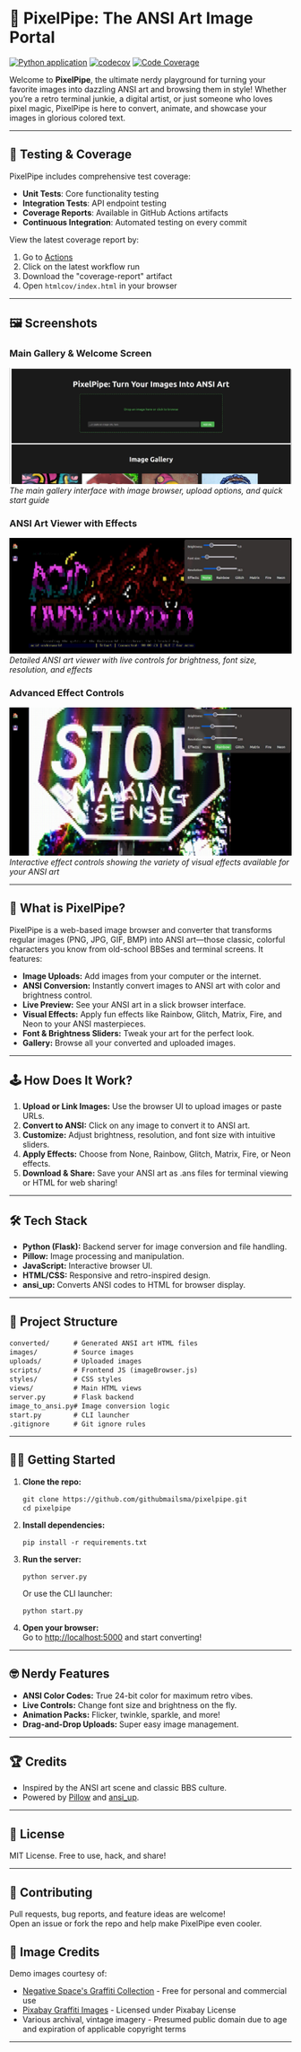 # 🎨 PixelPipe: The ANSI Art Image Portal

[![Python application](https://github.com/githubmailsma/PixelPipe/workflows/Python%20application/badge.svg)](https://github.com/githubmailsma/PixelPipe/actions)
[![codecov](https://codecov.io/gh/githubmailsma/PixelPipe/branch/main/graph/badge.svg)](https://codecov.io/gh/githubmailsma/PixelPipe)
[![Code Coverage](https://img.shields.io/badge/Coverage-View%20Report-blue)](https://github.com/githubmailsma/PixelPipe/actions)

Welcome to **PixelPipe**, the ultimate nerdy playground for turning your favorite images into dazzling ANSI art and browsing them in style! Whether you’re a retro terminal junkie, a digital artist, or just someone who loves pixel magic, PixelPipe is here to convert, animate, and showcase your images in glorious colored text.

---

## 🧪 Testing & Coverage

PixelPipe includes comprehensive test coverage:

- **Unit Tests**: Core functionality testing
- **Integration Tests**: API endpoint testing  
- **Coverage Reports**: Available in GitHub Actions artifacts
- **Continuous Integration**: Automated testing on every commit

View the latest coverage report by:
1. Go to [Actions](https://github.com/githubmailsma/PixelPipe/actions)
2. Click on the latest workflow run
3. Download the "coverage-report" artifact
4. Open `htmlcov/index.html` in your browser

---

## 🖼️ Screenshots

### Main Gallery & Welcome Screen
![PixelPipe Main Interface](static/screenshot_1.jpg)
*The main gallery interface with image browser, upload options, and quick start guide*

### ANSI Art Viewer with Effects
![ANSI Art Display](static/screenshot_2.jpg)
*Detailed ANSI art viewer with live controls for brightness, font size, resolution, and effects*

### Advanced Effect Controls
![Effect Controls Interface](static/screenshot_3.jpg)
*Interactive effect controls showing the variety of visual effects available for your ANSI art*

---

## 🚀 What is PixelPipe?

PixelPipe is a web-based image browser and converter that transforms regular images (PNG, JPG, GIF, BMP) into ANSI art—those classic, colorful characters you know from old-school BBSes and terminal screens. It features:

- **Image Uploads:** Add images from your computer or the internet.
- **ANSI Conversion:** Instantly convert images to ANSI art with color and brightness control.
- **Live Preview:** See your ANSI art in a slick browser interface.
- **Visual Effects:** Apply fun effects like Rainbow, Glitch, Matrix, Fire, and Neon to your ANSI masterpieces.
- **Font & Brightness Sliders:** Tweak your art for the perfect look.
- **Gallery:** Browse all your converted and uploaded images.

---

## 🕹️ How Does It Work?

1. **Upload or Link Images:** Use the browser UI to upload images or paste URLs.
2. **Convert to ANSI:** Click on any image to convert it to ANSI art.
3. **Customize:** Adjust brightness, resolution, and font size with intuitive sliders.
4. **Apply Effects:** Choose from None, Rainbow, Glitch, Matrix, Fire, or Neon effects.
5. **Download & Share:** Save your ANSI art as .ans files for terminal viewing or HTML for web sharing!

---

## 🛠️ Tech Stack

- **Python (Flask):** Backend server for image conversion and file handling.
- **Pillow:** Image processing and manipulation.
- **JavaScript:** Interactive browser UI.
- **HTML/CSS:** Responsive and retro-inspired design.
- **ansi_up:** Converts ANSI codes to HTML for browser display.

---

## 📂 Project Structure

```
converted/      # Generated ANSI art HTML files
images/         # Source images
uploads/        # Uploaded images
scripts/        # Frontend JS (imageBrowser.js)
styles/         # CSS styles
views/          # Main HTML views
server.py       # Flask backend
image_to_ansi.py# Image conversion logic
start.py        # CLI launcher
.gitignore      # Git ignore rules
```

---

## 🧑‍💻 Getting Started

1. **Clone the repo:**
   ```
   git clone https://github.com/githubmailsma/pixelpipe.git
   cd pixelpipe
   ```

2. **Install dependencies:**
   ```
   pip install -r requirements.txt
   ```

3. **Run the server:**
   ```
   python server.py
   ```
   Or use the CLI launcher:
   ```
   python start.py
   ```

4. **Open your browser:**  
   Go to [http://localhost:5000](http://localhost:5000) and start converting!

---

## 🤓 Nerdy Features

- **ANSI Color Codes:** True 24-bit color for maximum retro vibes.
- **Live Controls:** Change font size and brightness on the fly.
- **Animation Packs:** Flicker, twinkle, sparkle, and more!
- **Drag-and-Drop Uploads:** Super easy image management.

---

## 🏆 Credits

- Inspired by the ANSI art scene and classic BBS culture.
- Powered by [Pillow](https://python-pillow.org/) and [ansi_up](https://github.com/drudru/ansi_up).

---

## 📜 License

MIT License. Free to use, hack, and share!

---

## 💾 Contributing

Pull requests, bug reports, and feature ideas are welcome!  
Open an issue or fork the repo and help make PixelPipe even cooler.

## 🎨 Image Credits

Demo images courtesy of:
- [Negative Space's Graffiti Collection](https://negativespace.co/collection/graffiti/) - Free for personal and commercial use
- [Pixabay Graffiti Images](https://pixabay.com/images/search/graffiti/) - Licensed under Pixabay License
- Various archival, vintage imagery - Presumed public domain due to age and expiration of applicable copyright terms
---